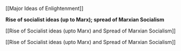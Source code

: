 [[Major Ideas of Enlightenment]]


**Rise of socialist ideas (up to Marx); spread of Marxian Socialism**

[[Rise of Socialist ideas (upto Marx) and Spread of Marxian Socialism]]

[[Rise of Socialist ideas (upto Marx) and Spread of Marxian Socialism]]


